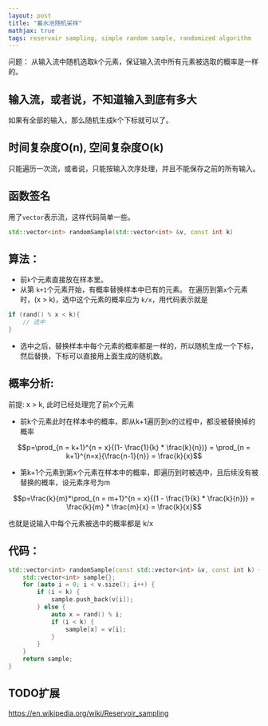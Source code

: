 ```yaml
---
layout: post
title: "蓄水池随机采样"
mathjax: true
tags: reservoir sampling, simple random sample, randomized algorithm
---
```


问题：
从输入流中随机选取k个元素，保证输入流中所有元素被选取的概率是一样的。

## 输入流，或者说，不知道输入到底有多大
如果有全部的输入，那么随机生成k个下标就可以了。

## 时间复杂度O(n), 空间复杂度O(k)
只能遍历一次流，或者说，只能按输入次序处理，并且不能保存之前的所有输入。

## 函数签名
用了`vector`表示流，这样代码简单一些。
```c++
std::vector<int> randomSample(std::vector<int> &v, const int k)
```
## 算法：
- 前`k`个元素直接放在样本里。
- 从第 `k+1`个元素开始，有概率替换样本中已有的元素。
在遍历到第`x`个元素时，(x > k)，选中这个元素的概率应为 `k/x`，用代码表示就是
```c++
if (rand() % x < k){
	// 选中
}
```
- 选中之后，替换样本中每个元素的概率都是一样的，所以随机生成一个下标，然后替换，下标可以直接用上面生成的随机数。

## 概率分析:
前提: x > k, 此时已经处理完了前x个元素
- 前k个元素此时在样本中的概率，即从k+1遍历到x的过程中，都没被替换掉的概率

$$p=\prod_{n = k+1}^{n = x}{(1- \frac{1}{k} * \frac{k}{n})} = \prod_{n = k+1}^{n=x}{\frac{n-1}{n}} = \frac{k}{x}$$

- 第k+1个元素到第x个元素在样本中的概率，即遍历到时被选中，且后续没有被替换的概率，设元素序号为m

$$p=\frac{k}{m}*\prod_{n = m+1}^{n = x}{(1 - \frac{1}{k} * \frac{k}{n})} = \frac{k}{m} * \frac{m}{x} = \frac{k}{x}$$

也就是说输入中每个元素被选中的概率都是 k/x
## 代码：
```c++
std::vector<int> randomSample(const std::vector<int> &v, const int k) {
    std::vector<int> sample{};
    for (auto i = 0; i < v.size(); i++) {
        if (i < k) {
            sample.push_back(v[i]);
        } else {
            auto x = rand() % i;
            if (i < k) {
                sample[x] = v[i];
            }
        }
    }
    return sample;
}
```

## TODO扩展
https://en.wikipedia.org/wiki/Reservoir_sampling